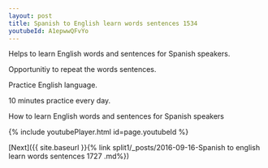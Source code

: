 ```yaml
---
layout: post
title: Spanish to English learn words sentences 1534 
youtubeId: A1epwwQFvYo
---
```

 
 
Helps to learn English words and sentences for Spanish speakers.

Opportunitiy to repeat the words sentences. 

Practice English language. 
 
10 minutes practice every day. 
 
How to learn English words and sentences for Spanish speakers 
 
{% include youtubePlayer.html id=page.youtubeId %}
 
 
[Next]({{ site.baseurl }}{% link  split1/_posts/2016-09-16-Spanish to english learn words sentences 1727 .md%})
 

